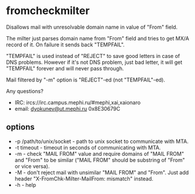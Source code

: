 fromcheckmilter
===============

Disallows mail with unresolvable domain name in value of "From" field.

The milter just parses domain name from "From" field and tries to get MX/A
record of it. On failure it sends back "TEMPFAIL".

"TEMPFAIL" is used instead of "REJECT" to save good letters in case of
DNS problems. However if it's not DNS problem, just bad letter, it will get
"TEMPFAIL" forever and will never pass through.

Mail filtered by "-m" option is "REJECT"-ed (not "TEMPFAIL"-ed).

Any questions?
 - IRC: ircs://irc.campus.mephi.ru/#mephi,xai,xaionaro
 - email: <dyokunev@ut.mephi.ru> 0x8E30679C


options
-------

 - -p /path/to/unix/socket - path to unix socket to communicate with MTA.
 - -t timeout - timeout in seconds of communicating with MTA.
 - -m - check "MAIL FROM" value and require domains of "MAIL FROM" and "From"
to be similar ("MAIL FROM" should be substring of "From" or vice versa).
 - -M - don't reject mail with unsimilar "MAIL FROM" and "From". Just add
header "X-FromChk-Milter-MailFrom: mismatch" instead.
 - -h - help

